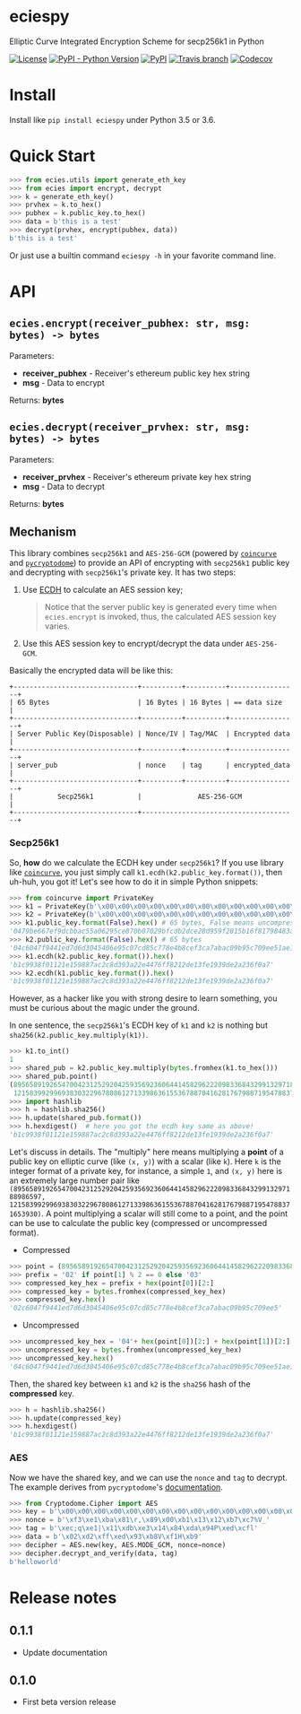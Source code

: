 # eciespy
Elliptic Curve Integrated Encryption Scheme for secp256k1 in Python


[![License](https://img.shields.io/github/license/kigawas/eciespy.svg)](https://github.com/kigawas/eciespy)
[![PyPI - Python Version](https://img.shields.io/pypi/pyversions/eciespy.svg)](https://pypi.org/project/eciespy/)
[![PyPI](https://img.shields.io/pypi/v/eciespy.svg)](https://pypi.org/project/eciespy/)
[![Travis branch](https://img.shields.io/travis/kigawas/eciespy/master.svg)](https://travis-ci.org/kigawas/eciespy)
[![Codecov](https://img.shields.io/codecov/c/github/kigawas/eciespy.svg)](https://codecov.io/gh/kigawas/eciespy)

# Install
Install like `pip install eciespy` under Python 3.5 or 3.6.

# Quick Start

```python
>>> from ecies.utils import generate_eth_key
>>> from ecies import encrypt, decrypt
>>> k = generate_eth_key()
>>> prvhex = k.to_hex()
>>> pubhex = k.public_key.to_hex()
>>> data = b'this is a test'
>>> decrypt(prvhex, encrypt(pubhex, data))
b'this is a test'
```

Or just use a builtin command `eciespy -h` in your favorite command line.

# API

## `ecies.encrypt(receiver_pubhex: str, msg: bytes) -> bytes`

Parameters:
  - **receiver_pubhex** - Receiver's ethereum public key hex string
  - **msg** - Data to encrypt

Returns:  **bytes**

## `ecies.decrypt(receiver_prvhex: str, msg: bytes) -> bytes`

Parameters:
  - **receiver_prvhex** - Receiver's ethereum private key hex string
  - **msg** - Data to decrypt

Returns:  **bytes**

## Mechanism

This library combines `secp256k1` and `AES-256-GCM` (powered by [`coincurve`](https://github.com/ofek/coincurve) and [`pycryptodome`](https://github.com/Legrandin/pycryptodome)) to provide an API of encrypting with `secp256k1` public key and decrypting with `secp256k1`'s private key. It has two steps:

1. Use [ECDH](https://www.wikiwand.com/en/Elliptic-curve_Diffie%E2%80%93Hellman) to calculate an AES session key;

    > Notice that the server public key is generated every time when `ecies.encrypt` is invoked, thus, the calculated AES session key varies.


2. Use this AES session key to encrypt/decrypt the data under `AES-256-GCM`.


Basically the encrypted data will be like this:

```
+-------------------------------+----------+----------+-----------------+
| 65 Bytes                      | 16 Bytes | 16 Bytes | == data size    |
+-------------------------------+----------+----------+-----------------+
| Server Public Key(Disposable) | Nonce/IV | Tag/MAC  | Encrypted data  |
+-------------------------------+----------+----------+-----------------+
| server_pub                    | nonce    | tag      | encrypted_data  |
+-------------------------------+----------+----------+-----------------+
|           Secp256k1           |              AES-256-GCM              |
+-------------------------------+---------------------------------------+
```

### Secp256k1
So, **how** do we calculate the ECDH key under `secp256k1`? If you use library like [`coincurve`](https://github.com/ofek/coincurve), you just simply call `k1.ecdh(k2.public_key.format())`, then uh-huh, you got it! Let's see how to do it in simple Python snippets:

```python
>>> from coincurve import PrivateKey
>>> k1 = PrivateKey(b'\x00\x00\x00\x00\x00\x00\x00\x00\x00\x00\x00\x00\x00\x00\x00\x00\x00\x00\x00\x00\x00\x00\x00\x00\x00\x00\x00\x00\x00\x00\x00\x01')
>>> k2 = PrivateKey(b'\x00\x00\x00\x00\x00\x00\x00\x00\x00\x00\x00\x00\x00\x00\x00\x00\x00\x00\x00\x00\x00\x00\x00\x00\x00\x00\x00\x00\x00\x00\x00\x02')
>>> k1.public_key.format(False).hex() # 65 bytes, False means uncompressed key
'0479be667ef9dcbbac55a06295ce870b07029bfcdb2dce28d959f2815b16f81798483ada7726a3c4655da4fbfc0e1108a8fd17b448a68554199c47d08ffb10d4b8'
>>> k2.public_key.format(False).hex() # 65 bytes
'04c6047f9441ed7d6d3045406e95c07cd85c778e4b8cef3ca7abac09b95c709ee51ae168fea63dc339a3c58419466ceaeef7f632653266d0e1236431a950cfe52a'
>>> k1.ecdh(k2.public_key.format()).hex()
'b1c9938f01121e159887ac2c8d393a22e4476ff8212de13fe1939de2a236f0a7'
>>> k2.ecdh(k1.public_key.format()).hex()
'b1c9938f01121e159887ac2c8d393a22e4476ff8212de13fe1939de2a236f0a7'
```

However, as a hacker like you with strong desire to learn something, you must be curious about the magic under the ground.

In one sentence, the `secp256k1`'s ECDH key of `k1` and `k2` is nothing but `sha256(k2.public_key.multiply(k1))`.

```python
>>> k1.to_int()
1
>>> shared_pub = k2.public_key.multiply(bytes.fromhex(k1.to_hex()))
>>> shared_pub.point()
(89565891926547004231252920425935692360644145829622209833684329913297188986597,
 12158399299693830322967808612713398636155367887041628176798871954788371653930)
>>> import hashlib
>>> h = hashlib.sha256()
>>> h.update(shared_pub.format())
>>> h.hexdigest()  # here you got the ecdh key same as above!
'b1c9938f01121e159887ac2c8d393a22e4476ff8212de13fe1939de2a236f0a7'
```

Let's discuss in details. The "multiply" here means multiplying a **point** of a public key on elliptic curve (like `(x, y)`) with a scalar (like `k`). Here `k` is the integer format of a private key, for instance, a simple `1`, and `(x, y)` here is an extremely large number pair like `(89565891926547004231252920425935692360644145829622209833684329913297188986597, 12158399299693830322967808612713398636155367887041628176798871954788371653930)`. A point multiplying a scalar will still come to a point, and the point can be use to calculate the public key (compressed or uncompressed format).

- Compressed

```python
>>> point = (89565891926547004231252920425935692360644145829622209833684329913297188986597, 12158399299693830322967808612713398636155367887041628176798871954788371653930)
>>> prefix = '02' if point[1] % 2 == 0 else '03'
>>> compressed_key_hex = prefix + hex(point[0])[2:]
>>> compressed_key = bytes.fromhex(compressed_key_hex)
>>> compressed_key.hex()
'02c6047f9441ed7d6d3045406e95c07cd85c778e4b8cef3ca7abac09b95c709ee5'
```

- Uncompressed
```python
>>> uncompressed_key_hex = '04'+ hex(point[0])[2:] + hex(point[1])[2:]
>>> uncompressed_key = bytes.fromhex(uncompressed_key_hex)
>>> uncompressed_key.hex()
'04c6047f9441ed7d6d3045406e95c07cd85c778e4b8cef3ca7abac09b95c709ee51ae168fea63dc339a3c58419466ceaeef7f632653266d0e1236431a950cfe52a'
```
Then, the shared key between `k1` and `k2` is the `sha256` hash of the **compressed** key.
```python
>>> h = hashlib.sha256()
>>> h.update(compressed_key)
>>> h.hexdigest()
'b1c9938f01121e159887ac2c8d393a22e4476ff8212de13fe1939de2a236f0a7'
```

### AES

Now we have the shared key, and we can use the `nonce` and `tag` to decrypt. The example derives from `pycryptodome`'s [documentation](https://pycryptodome.readthedocs.io/en/latest/src/examples.html#encrypt-data-with-aes).

```python
>>> from Cryptodome.Cipher import AES
>>> key = b'\x00\x00\x00\x00\x00\x00\x00\x00\x00\x00\x00\x00\x00\x00\x00\x00\x00\x00\x00\x00\x00\x00\x00\x00\x00\x00\x00\x00\x00\x00\x00\x00'
>>> nonce = b'\xf3\xe1\xba\x81\r,\x89\x00\xb1\x13\x12\xb7\xc7%V_'
>>> tag = b'\xec;q\xe1|\x11\xdb\xe3\x14\x84\xda\x94P\xed\xcfl'
>>> data = b'\x02\xd2\xff\xed\x93\xb8V\xf1H\xb9'
>>> decipher = AES.new(key, AES.MODE_GCM, nonce=nonce)
>>> decipher.decrypt_and_verify(data, tag)
b'helloworld'
```

# Release notes

## 0.1.1

- Update documentation

## 0.1.0

- First beta version release
